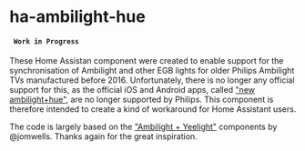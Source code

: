 # ha-ambilight-hue
#### ``` Work in Progress```

These Home Assistan component were created to enable support for the synchronisation of Ambilight and other EGB lights for older Philips Ambilight TVs manufactured before 2016.
Unfortunately, there is no longer any official support for this, as the official iOS and Android apps, called ["new ambilight+hue"](https://play.google.com/store/apps/details?id=com.tpvision.ambilightplushue2&hl=de&gl=US), are no longer supported by Philips. This component is therefore intended to create a kind of workaround for Home Assistant users.

The code is largely based on the ["Ambilight + Yeelight"](https://github.com/jomwells/ambilight-yeelight) components by @jomwells. Thanks again for the great inspiration.